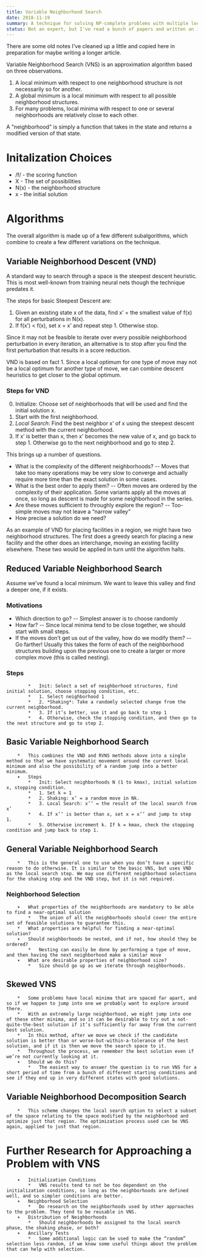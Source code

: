 ```yaml
---
title: Variable Neighborhood Search
date: 2018-11-19
summary: A technique for solving NP-complete problems with multiple local minima
status: Not an expert, but I've read a bunch of papers and written an implementation. I assume a passing familiarity with terminology around gradient descent.
---
```


There are some old notes I've cleaned up a little and copied here in preparation for maybe writing a longer article.

Variable Neighborhood Search (VNS) is an approximation algorithm based on three observations.

1. A local minimum with respect to one neighborhood structure is not necessarily so for another.
2. A global minimum is a local minimum with respect to all possible neighborhood structures.
3. For many problems, local minima with respect to one or several neighborhoods are relatively close to each other.

A "neighborhood" is simply a function that takes in the state and returns a modified version of that state.

# Initalization Choices

- /f/  - the scoring function
- X - The set of possibilities
- N(x) - the neighborhood structure
- x - the initial solution

# Algorithms

The overall algorithm is made up of a few different subalgorithms, which combine to create a few different variations on the technique.

## Variable Neighborhood Descent (VND)

A standard way to search through a space is the steepest descent heuristic. This is most well-known from training neural nets though the technique predates it.

The steps for basic Steepest Descent are:

1. Given an existing state x of the data, find x’ = the smallest value of f(x) for all perturbations in N(x).
2. If f(x’) < f(x), set x = x’ and repeat step 1. Otherwise stop.

Since it may not be feasible to iterate over every possible neighborhood perturbation in every iteration, an alternative is to stop after you find the first perturbation that results in a score reduction.

VND is based on fact 1. Since a local optimum for one type of move may not be a local optimum for another type of move, we can combine descent heuristics to get closer to the global optimum.

### Steps for VND

0. Initialize: Choose set of neighborhoods that will be used and find the initial solution x.
1. Start with the first neighborhood.
2. *Local Search*: Find the best neighbor x’ of x using the steepest descent method with the current neighborhood.
3. If x’ is better than x, then x' becomes the new value of x, and go back to step 1. Otherwise go to the next neighborhood and go to step 2.

This brings up a number of questions.

- What is the complexity of the different neighborhoods? -- Moves that take too many operations may be very slow to converge and actually require more time than the exact solution in some cases.
- What is the best order to apply them? -- Often moves are ordered by the complexity of their application. Some variants apply all the moves at once, so long as descent is made for some neighborhood in the series.
- Are these moves sufficient to throughly explore the region? -- Too-simple moves may not leave a “narrow valley”
- How precise a solution do we need?

As an example of VND for placing facilities in a region, we might have two neighborhood structures. The first does a greedy search for placing a new facility and the other does an interchange, moving an existing facility elsewhere. These two would be applied in turn until the algorithm halts.

## Reduced Variable Neighborhood Search

Assume we’ve found a local minimum. We want to leave this valley and find a deeper one, if it exists.

### Motivations

- Which direction to go? -- Simplest answer is to choose randomly
- How far? -- Since local minima tend to be close together, we should start with small steps.
- If the moves don’t get us out of the valley, how do we modify them? -- Go farther! Usually this takes the form of each of the neighborhood structures building upon the previous one to create a larger or more complex move (this is called nesting).

### Steps
			* 	Init: Select a set of neighborhood structures, find initial solution, choose stopping condition, etc.
			* 	1. Select neighborhood 1
			* 	2. *Shaking*: Take a randomly selected change from the current neighborhood.
			* 	3. If it’s better, use it and go back to step 1
			* 	4. Otherwise, check the stopping condition, and then go to the next structure and go to step 2.

## Basic Variable Neighborhood Search
		* 	This combines the VND and RVNS methods above into a single method so that we have systematic movement around the current local minimum and also the possibility of a random jump into a better minimum.
		▾	Steps
			* 	Init: Select neighborhoods N (1 to kmax), initial solution x, stopping condition.
			* 	1. Set k = 1
			* 	2. Shaking: x’ = a random move in Nk.
			* 	3. Local Search: x’’ = the result of the local search from x’
			* 	4. If x’’ is better than x, set x = x’’ and jump to step 1.
			* 	5. Otherwise increment k. If k = kmax, check the stopping condition and jump back to step 1.

## General Variable Neighborhood Search
		* 	This is the general one to use when you don’t have a specific reason to do otherwise. It is similar to the basic VNS, but uses VND as the local search step. We may use different neighborhood selections for the shaking step and the VND step, but it is not required.
### Neighborhood Selection
		▾	What properties of the neighborhoods are mandatory to be able to find a near-optimal solution
			* 	The union of all the neighborhoods should cover the entire set of feasible solutions to guarantee this.
		* 	What properties are helpful for finding a near-optimal solution?
		▾	Should neighborhoods be nested, and if not, how should they be ordered?
			* 	Nesting can easily be done by performing a type of move, and then having the next neighborhood make a similar move
		▾	What are desirable properties of neighborhood size?
			* 	Size should go up as we iterate through neighborhoods.

## Skewed VNS
		* 	Some problems have local minima that are spaced far apart, and so if we happen to jump into one we probably want to explore around there.
		* 	With an extremely large neighborhood, we might jump into one of these other minima, and so it can be desirable to try out a not-quite-the-best solution if it’s sufficiently far away from the current best solution.
		* 	In this method, after we move we check if the candidate solution is better than or worse-but-within-a-tolerance of the best solution, and if it is then we move the search space to it.
		* 	Throughout the process, we remember the best solution even if we’re not currently looking at it.
		▾	Should we do this?
			* 	The easiest way to answer the question is to run VNS for a short period of time from a bunch of different starting conditions and see if they end up in very different states with good solutions.

## Variable Neighborhood Decomposition Search
		* 	This scheme changes the local search option to select a subset of the space relating to the space modified by the neighborhood and optimize just that region. The optimization process used can be VNS again, applied to just that region.

# Further Research for Approaching a Problem with VNS
		▾	Initialization Conditions
			* 	VNS results tend to not be too dependent on the initialization conditions, so long as the neighborhoods are defined well, and so simpler conditions are better.
		▾	Neighborhood Selection
			* 	Do research on the neighborhoods used by other approaches to the problem. They tend to be reusable in VNS.
		▾	Distribution of Neighborhoods
			* 	Should neighborhoods be assigned to the local search phase, the shaking phase, or both?
		▾	Ancillary Tests
			* 	Some additional logic can be used to make the “random” selection less random, if we know some useful things about the problem that can help with selection.

